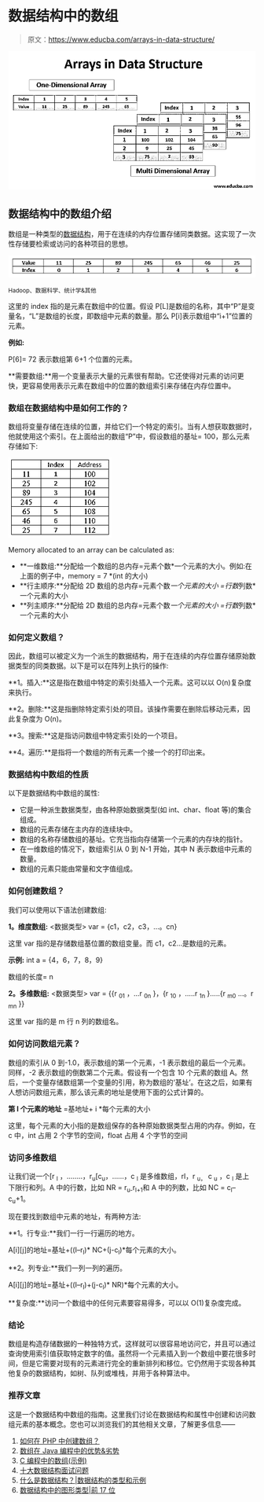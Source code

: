 # 数据结构中的数组

> 原文：<https://www.educba.com/arrays-in-data-structure/>

![Arrays in data structure](img/f8eba9bb69dd70fb30b56f7fe953901d.png)



## 数据结构中的数组介绍

数组是一种类型的[数据结构](https://www.educba.com/what-is-data-structure/)，用于在连续的内存位置存储同类数据。这实现了一次性存储要检索或访问的各种项目的思想。

![Arrays in DataStructure1](img/8b6fb6967d268d7ccf3dccd6fe6830b4.png)



<small>Hadoop、数据科学、统计学&其他</small>

这里的 index 指的是元素在数组中的位置。假设 P[L]是数组的名称，其中“P”是变量名，“L”是数组的长度，即数组中元素的数量。那么 P[i]表示数组中“i+1”位置的元素。

**例如:**

P[6]= 72 表示数组第 6+1 个位置的元素。

**需要数组:**用一个变量表示大量的元素很有帮助。它还使得对元素的访问更快，更容易使用表示元素在数组中的位置的数组索引来存储在内存位置中。

### 数组在数据结构中是如何工作的？

数组将变量存储在连续的位置，并给它们一个特定的索引。当有人想获取数据时，他就使用这个索引。在上面给出的数组“P”中，假设数组的基址= 100，那么元素存储如下:

![Arrays1](img/cb6f9c6b06cfff439847a4bf8364a3d1.png)



Memory allocated to an array can be calculated as:

*   **一维数组:**分配给一个数组的总内存=元素个数*一个元素的大小。例如:在上面的例子中，memory = 7 *(int 的大小)
*   **行主顺序:**分配给 2D 数组的总内存=元素个数*一个元素的大小
    =行数*列数*一个元素的大小
*   **列主顺序:**分配给 2D 数组的总内存=元素个数*一个元素的大小
    =行数*列数*一个元素的大小

### 如何定义数组？

因此，数组可以被定义为一个派生的数据结构，用于在连续的内存位置存储原始数据类型的同类数据。以下是可以在阵列上执行的操作:

**1。插入:**这是指在数组中特定的索引处插入一个元素。这可以以 O(n)复杂度来执行。

**2。删除:**这是指删除特定索引处的项目。该操作需要在删除后移动元素，因此复杂度为 O(n)。

**3。搜索:**这是指访问数组中特定索引处的一个项目。

**4。遍历:**是指将一个数组的所有元素一个接一个的打印出来。

### 数据结构中数组的性质

以下是数据结构中数组的属性:

*   它是一种派生数据类型，由各种原始数据类型(如 int、char、float 等)的集合组成。
*   数组的元素存储在主内存的连续块中。
*   数组的名称存储数组的基址。它充当指向存储第一个元素的内存块的指针。
*   在一维数组的情况下，数组索引从 0 到 N-1 开始，其中 N 表示数组中元素的数量。
*   数组的元素只能由常量和文字值组成。

### 如何创建数组？

我们可以使用以下语法创建数组:

**1。维度数组:** <数据类型> var = {c1，c2，c3，…。cn}

这里 var 指的是存储数组基位置的数组变量。而 c1，c2…是数组的元素。

**示例:** int a = {4，6，7，8，9}

数组的长度= n

**2。多维数组:** <数据类型> var = {{r <sub>01</sub> ，…r <sub>0n</sub> }，{r <sub>10</sub> ，…..r <sub>1n</sub> }…..{r <sub>m0</sub> …。r <sub>mn</sub> }}

这里 var 指的是 m 行 n 列的数组名。

### 如何访问数组元素？

数组的索引从 0 到-1.0，表示数组的第一个元素，-1 表示数组的最后一个元素。同样，-2 表示数组的倒数第二个元素。假设有一个包含 10 个元素的数组 A。然后，一个变量存储数组第一个变量的引用，称为数组的‘基址’。在这之后，如果有人想访问数组元素，那么该元素的地址是使用下面的公式计算的。

**第 I 个元素的地址** =基地址+ i *每个元素的大小

这里，每个元素的大小指的是数组保存的各种原始数据类型占用的内存。例如，在 c 中，int 占用 2 个字节的空间，float 占用 4 个字节的空间

### 访问多维数组

让我们说一个[r <sub>l</sub> ，……..，r<sub>u</sub>[c<sub>u</sub>，……，c <sub>l</sub> 是多维数组，rl，r <sub>u，</sub> c <sub>u</sub> ，c <sub>l</sub> 是上下限行和列。A 中的行数，比如 NR = r<sub>u-</sub>r<sub>l+1</sub>和 A 中的列数，比如 NC = c<sub>l</sub>–c<sub>u</sub>+1。

现在要找到数组中元素的地址，有两种方法:

**1。行专业:**我们一行一行遍历的地方。

A[i][j]的地址=基址+((I–r<sub>l</sub>)* NC+(j-c<sub>l</sub>)*每个元素的大小。

**2。列专业:**我们一列一列的遍历。

A[i][j]的地址=基址+((I–r<sub>l</sub>)+(j-c<sub>l</sub>)* NR)*每个元素的大小。

**复杂度:**访问一个数组中的任何元素要容易得多，可以以 O(1)复杂度完成。

### 结论

数组是构造存储数据的一种独特方式，这样就可以很容易地访问它，并且可以通过查询使用索引值获取特定数字的值。虽然将一个元素插入到一个数组中要花很多时间，但是它需要对现有的元素进行完全的重新排列和移位。它仍然用于实现各种其他复杂的数据结构，如树、队列或堆栈，并用于各种算法中。

### 推荐文章

这是一个数据结构中数组的指南。这里我们讨论在数据结构和属性中创建和访问数组元素的基本概念。您也可以浏览我们的其他相关文章，了解更多信息——

1.  [如何在 PHP 中创建数组？](https://www.educba.com/arrays-in-php/)
2.  [数组在 Java 编程中的优势&劣势](https://www.educba.com/arrays-in-java-programming/)
3.  [C 编程中的数组(示例)](https://www.educba.com/arrays-in-c-programming/)
4.  [十大数据结构面试问题](https://www.educba.com/data-structure-interview-questions/)
5.  [什么是数据结构？|数据结构的类型和示例](https://www.educba.com/what-is-data-structure/)
6.  [数据结构中的图形类型|前 17 位](https://www.educba.com/types-of-graph-in-data-structure/)





